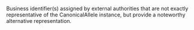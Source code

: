 Business identifier(s) assigned by external authorities that are not exactly representative of the CanonicalAllele instance, but provide a noteworthy alternative representation.
